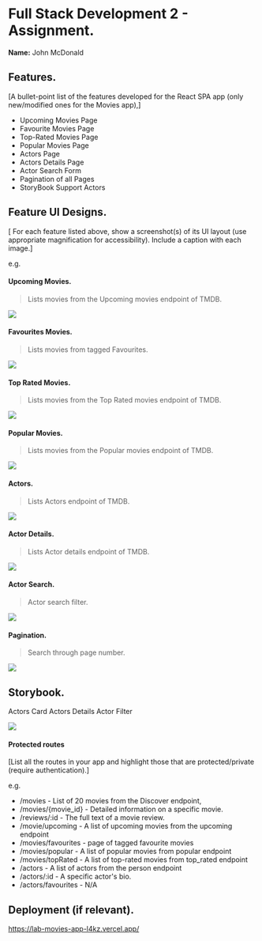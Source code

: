 
# Full Stack Development 2 - Assignment.

__Name:__ John McDonald

## Features.

[A bullet-point list of the features developed for the React SPA app (only new/modified ones for the Movies app),]

+ Upcoming Movies Page
+ Favourite Movies Page
+ Top-Rated Movies Page
+ Popular Movies Page
+ Actors Page
+ Actors Details Page
+ Actor Search Form
+ Pagination of all Pages
+ StoryBook Support Actors

## Feature UI Designs.

[ For each feature listed above, show a screenshot(s) of its UI layout (use appropriate magnification for accessibility). Include a caption with each image.]

e.g. 

#### Upcoming Movies.

> Lists movies from the Upcoming movies endpoint of TMDB.

![][image1]

#### Favourites Movies.

> Lists movies from tagged Favourites.

![][image2]

#### Top Rated Movies.

> Lists movies from the Top Rated movies endpoint of TMDB.

![][image3]

#### Popular Movies.

> Lists movies from the Popular movies endpoint of TMDB.

![][image4]

#### Actors.

> Lists Actors endpoint of TMDB.

![][image5]

#### Actor Details.

> Lists Actor details endpoint of TMDB.

![][image6]

#### Actor Search.

> Actor search filter.

![][image7]

#### Pagination.

> Search through page number.

![][image8]


## Storybook.

Actors Card
Actors Details
Actor Filter

![][image9]


#### Protected routes 

[List all the routes in your app and highlight those that are protected/private (require authentication).]

e.g.

+ /movies - List of 20  movies from the Discover endpoint,
+ /movies/{movie_id} - Detailed information on a specific movie.
+ /reviews/:id - The full text of a movie review.
+ /movie/upcoming - A list of upcoming movies from the upcoming endpoint 
+ /movies/favourites - page of tagged favourite movies
+ /movies/popular - A list of popular movies from popular endpoint
+ /movies/topRated - A list of top-rated movies from top_rated endpoint
+ /actors - A list of actors from the person endpoint
+ /actors/:id - A specific actor's bio.
+ /actors/favourites - N/A

## Deployment (if relevant).

https://lab-movies-app-l4kz.vercel.app/

[image1]: ./images/upcoming.png
[image2]: ./images/favourites.png
[image3]: ./images/topRated.png
[image4]: ./images/popular.png
[image5]: ./images/actors.png
[image6]: ./images/actorDetails.png
[image7]: ./images/actorSearch.png
[image8]: ./images/pagination.png
[image9]: ./images/storybook.png